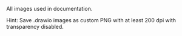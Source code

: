 All images used in documentation.

Hint:  Save .drawio images as custom PNG with at least 200 dpi with transparency disabled.
